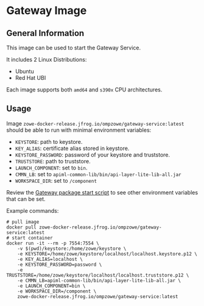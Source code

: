 # Gateway Image

## General Information

This image can be used to start the Gateway Service.

It includes 2 Linux Distributions:

- Ubuntu
- Red Hat UBI

Each image supports both `amd64` and `s390x` CPU architectures.

## Usage

Image `zowe-docker-release.jfrog.io/ompzowe/gateway-service:latest` should be able to run with minimal environment variables:

- `KEYSTORE`: path to keystore.
- `KEY_ALIAS`: certificate alias stored in keystore.
- `KEYSTORE_PASSWORD`: password of your keystore and truststore.
- `TRUSTSTORE`: path to truststore.
- `LAUNCH_COMPONENT`: set to `bin`.
- `CMMN_LB`: set to `apiml-common-lib/bin/api-layer-lite-lib-all.jar`
- `WORKSPACE_DIR`: set to `/component`

Review the [Gateway package start script](../gateway-package/src/main/resources/bin/start.sh) to see other environment variables that can be set.

Example commands:

```
# pull image
docker pull zowe-docker-release.jfrog.io/ompzowe/gateway-service:latest
# start container
docker run -it --rm -p 7554:7554 \
    -v $(pwd)/keystore:/home/zowe/keystore \
    -e KEYSTORE=/home/zowe/keystore/localhost/localhost.keystore.p12 \
    -e KEY_ALIAS=localhost \
    -e KEYSTORE_PASSWORD=password \
    -e TRUSTSTORE=/home/zowe/keystore/localhost/localhost.truststore.p12 \
    -e CMMN_LB=apiml-common-lib/bin/api-layer-lite-lib-all.jar \
    -e LAUNCH_COMPONENT=bin \
    -e WORKSPACE_DIR=/component \
    zowe-docker-release.jfrog.io/ompzowe/gateway-service:latest
```
